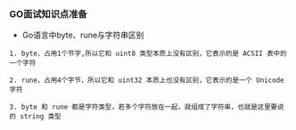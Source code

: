 ### GO面试知识点准备

* Go语言中byte、rune与字符串区别
```
1. byte，占用1个节字,所以它和 uint8 类型本质上没有区别，它表示的是 ACSII 表中的一个字符

2. rune，占用4个字节，所以它和 uint32 本质上也没有区别，它表示的是一个 Unicode字符

3. byte 和 rune 都是字符类型，若多个字符放在一起，就组成了字符串，也就是这里要说的 string 类型
```
